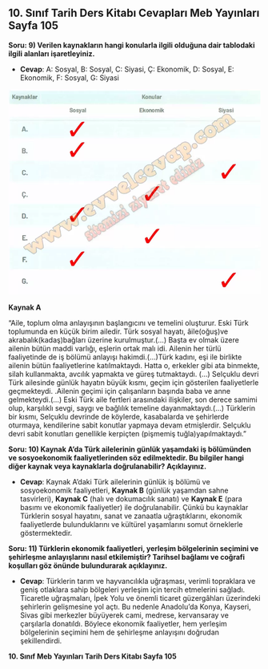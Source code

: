 ## 10. Sınıf Tarih Ders Kitabı Cevapları Meb Yayınları Sayfa 105

**Soru: 9) Verilen kaynakların hangi konularla ilgili olduğuna dair tablodaki ilgili alanları işaretleyiniz.**

* **Cevap**: A: Sosyal, B: Sosyal, C: Siyasi, Ç: Ekonomik, D: Sosyal, E: Ekonomik, F: Sosyal, G: Siyasi

![](./image1.webp)

**Kaynak A**

“Aile, toplum olma anlayışının başlangıcını ve temelini oluşturur. Eski Türk toplumunda en küçük birim ailedir. Türk sosyal hayatı, âile(oğuş)ve akrabalık(kadaş)bağları üzerine kurulmuştur.(…) Başta ev olmak üzere ailenin bütün maddi varlığı, eşlerin ortak malı idi. Ailenin her türlü faaliyetinde de iş bölümü anlayışı hakimdi.(…)Türk kadını, eşi ile birlikte ailenin bütün faaliyetlerine katılmaktaydı. Hatta o, erkekler gibi ata binmekte, silah kullanmakta, avcılık yapmakta ve güreş tutmaktaydı. (…) Selçuklu devri Türk ailesinde günlük hayatın büyük kısmı, geçim için gösterilen faaliyetlerle geçmekteydi. .Ailenin geçimi için çalışanların başında baba ve anne gelmekteydi.(…) Eski Türk aile fertleri arasındaki ilişkiler, son derece samimi olup, karşılıklı sevgi, saygı ve bağlılık temeline dayanmaktaydı.(…) Türklerin bir kısmı, Selçuklu devrinde de köylerde, kasabalarda ve şehirlerde oturmaya, kendilerine sabit konutlar yapmaya devam etmişlerdir. Selçuklu devri sabit konutları genellikle kerpiçten (pişmemiş tuğla)yapılmaktaydı.”

**Soru: 10) Kaynak A’da Türk ailelerinin günlük yaşamdaki iş bölümünden ve sosyoekonomik faaliyetlerinden söz edilmektedir. Bu bilgiler hangi diğer kaynak veya kaynaklarla doğrulanabilir? Açıklayınız.**

* **Cevap**: Kaynak A’daki Türk ailelerinin günlük iş bölümü ve sosyoekonomik faaliyetleri, **Kaynak B** (günlük yaşamdan sahne tasvirleri), **Kaynak C** (halı ve dokumacılık sanatı) ve **Kaynak E** (para basımı ve ekonomik faaliyetler) ile doğrulanabilir. Çünkü bu kaynaklar Türklerin sosyal hayatını, sanat ve zanaatla uğraştıklarını, ekonomik faaliyetlerde bulunduklarını ve kültürel yaşamlarını somut örneklerle göstermektedir.

**Soru: 11) Türklerin ekonomik faaliyetleri, yerleşim bölgelerinin seçimini ve şehirleşme anlayışlarını nasıl etkilemiştir? Tarihsel bağlamı ve coğrafi koşulları göz önünde bulundurarak açıklayınız.**

* **Cevap**: Türklerin tarım ve hayvancılıkla uğraşması, verimli topraklara ve geniş otlaklara sahip bölgeleri yerleşim için tercih etmelerini sağladı. Ticaretle uğraşmaları, İpek Yolu ve önemli ticaret güzergâhları üzerindeki şehirlerin gelişmesine yol açtı. Bu nedenle Anadolu’da Konya, Kayseri, Sivas gibi merkezler büyüyerek cami, medrese, kervansaray ve çarşılarla donatıldı. Böylece ekonomik faaliyetler, hem yerleşim bölgelerinin seçimini hem de şehirleşme anlayışını doğrudan şekillendirdi.

**10. Sınıf Meb Yayınları Tarih Ders Kitabı Sayfa 105**